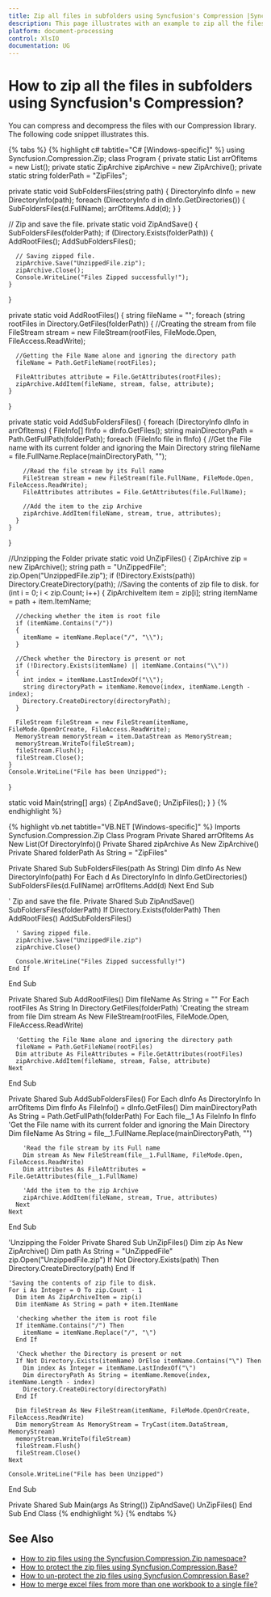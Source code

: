 ```yaml
---
title: Zip all files in subfolders using Syncfusion's Compression |Syncfusion
description: This page illustrates with an example to zip all the files in subfolders using the Syncfusion.Compression.Zip namespace.
platform: document-processing
control: XlsIO
documentation: UG
---
```


# How to zip all the files in subfolders using Syncfusion's Compression?

You can compress and decompress the files with our Compression library. The following code snippet illustrates this.

{% tabs %} 
{% highlight c# tabtitle="C# [Windows-specific]" %}
using Syncfusion.Compression.Zip;
class Program
{
  private static List<DirectoryInfo> arrOfItems = new List<DirectoryInfo>();
  private static ZipArchive zipArchive = new ZipArchive();
  private static string folderPath = "ZipFiles";

  private static void SubFoldersFiles(string path)
  {
    DirectoryInfo dInfo = new DirectoryInfo(path);
    foreach (DirectoryInfo d in dInfo.GetDirectories())
    {
      SubFoldersFiles(d.FullName);
      arrOfItems.Add(d);
    }
  }

  // Zip and save the file.
  private static void ZipAndSave()
  {
    SubFoldersFiles(folderPath);
    if (Directory.Exists(folderPath))
    {
      AddRootFiles();
      AddSubFoldersFiles();

      // Saving zipped file.
      zipArchive.Save("UnzippedFile.zip");
      zipArchive.Close();
      Console.WriteLine("Files Zipped successfully!");
    }
  }

  private static void AddRootFiles()
  {
    string fileName = "";
    foreach (string rootFiles in Directory.GetFiles(folderPath))
    {
      //Creating the stream from file
      FileStream stream = new FileStream(rootFiles, FileMode.Open, FileAccess.ReadWrite);

      //Getting the File Name alone and ignoring the directory path
      fileName = Path.GetFileName(rootFiles);

      FileAttributes attribute = File.GetAttributes(rootFiles);
      zipArchive.AddItem(fileName, stream, false, attribute);
    }
  }

  private static void AddSubFoldersFiles()
  {
    foreach (DirectoryInfo dInfo in arrOfItems)
    {
      FileInfo[] fInfo = dInfo.GetFiles();
      string mainDirectoryPath = Path.GetFullPath(folderPath);
      foreach (FileInfo file in fInfo)
      {
        //Get the File name with its current folder and ignoring the Main Directory
        string fileName = file.FullName.Replace(mainDirectoryPath, "");

        //Read the file stream by its Full name
        FileStream stream = new FileStream(file.FullName, FileMode.Open, FileAccess.ReadWrite);
        FileAttributes attributes = File.GetAttributes(file.FullName);

        //Add the item to the zip Archive
        zipArchive.AddItem(fileName, stream, true, attributes);
      }
    }
  }

  //Unzipping the Folder
  private static void UnZipFiles()
  {
    ZipArchive zip = new ZipArchive();
    string path = "UnZippedFile";
    zip.Open("UnzippedFile.zip");
    if (!Directory.Exists(path))
      Directory.CreateDirectory(path);
    //Saving the contents of zip file to disk.
    for (int i = 0; i < zip.Count; i++)
    {
      ZipArchiveItem item = zip[i];
      string itemName = path + item.ItemName;

      //checking whether the item is root file
      if (itemName.Contains("/"))
      {
        itemName = itemName.Replace("/", "\\");
      }

      //Check whether the Directory is present or not
      if (!Directory.Exists(itemName) || itemName.Contains("\\"))
      {
        int index = itemName.LastIndexOf("\\");
        string directoryPath = itemName.Remove(index, itemName.Length - index);
        Directory.CreateDirectory(directoryPath);
      }

      FileStream fileStream = new FileStream(itemName, FileMode.OpenOrCreate, FileAccess.ReadWrite);
      MemoryStream memoryStream = item.DataStream as MemoryStream;
      memoryStream.WriteTo(fileStream);
      fileStream.Flush();
      fileStream.Close();
    }
    Console.WriteLine("File has been Unzipped");
  }

  static void Main(string[] args)
  {
    ZipAndSave();
    UnZipFiles();
  }
}
{% endhighlight %}

{% highlight vb.net tabtitle="VB.NET [Windows-specific]" %}
Imports Syncfusion.Compression.Zip
Class Program
  Private Shared arrOfItems As New List(Of DirectoryInfo)()
  Private Shared zipArchive As New ZipArchive()
  Private Shared folderPath As String = "ZipFiles"

  Private Shared Sub SubFoldersFiles(path As String)
    Dim dInfo As New DirectoryInfo(path)
    For Each d As DirectoryInfo In dInfo.GetDirectories()
      SubFoldersFiles(d.FullName)
    arrOfItems.Add(d)
    Next
  End Sub

  ' Zip and save the file.
  Private Shared Sub ZipAndSave()
    SubFoldersFiles(folderPath)
    If Directory.Exists(folderPath) Then
      AddRootFiles()
      AddSubFoldersFiles()

      ' Saving zipped file.
      zipArchive.Save("UnzippedFile.zip")
      zipArchive.Close()
	  
      Console.WriteLine("Files Zipped successfully!")
    End If
  End Sub

  Private Shared Sub AddRootFiles()
    Dim fileName As String = ""
    For Each rootFiles As String In Directory.GetFiles(folderPath)
      'Creating the stream from file
      Dim stream As New FileStream(rootFiles, FileMode.Open, FileAccess.ReadWrite)

      'Getting the File Name alone and ignoring the directory path
      fileName = Path.GetFileName(rootFiles)
      Dim attribute As FileAttributes = File.GetAttributes(rootFiles)
      zipArchive.AddItem(fileName, stream, False, attribute)
    Next
  End Sub

  Private Shared Sub AddSubFoldersFiles()
    For Each dInfo As DirectoryInfo In arrOfItems
      Dim fInfo As FileInfo() = dInfo.GetFiles()
      Dim mainDirectoryPath As String = Path.GetFullPath(folderPath)
      For Each file__1 As FileInfo In fInfo
        'Get the File name with its current folder and ignoring the Main Directory
        Dim fileName As String = file__1.FullName.Replace(mainDirectoryPath, "")

        'Read the file stream by its Full name
        Dim stream As New FileStream(file__1.FullName, FileMode.Open, FileAccess.ReadWrite)
        Dim attributes As FileAttributes = File.GetAttributes(file__1.FullName)

        'Add the item to the zip Archive
        zipArchive.AddItem(fileName, stream, True, attributes)
      Next
    Next
  End Sub

  'Unzipping the Folder
  Private Shared Sub UnZipFiles()
    Dim zip As New ZipArchive()
    Dim path As String = "UnZippedFile"
    zip.Open("UnzippedFile.zip")
    If Not Directory.Exists(path) Then
      Directory.CreateDirectory(path)
    End If

    'Saving the contents of zip file to disk.
    For i As Integer = 0 To zip.Count - 1
      Dim item As ZipArchiveItem = zip(i)
      Dim itemName As String = path + item.ItemName

      'checking whether the item is root file
      If itemName.Contains("/") Then
        itemName = itemName.Replace("/", "\")
      End If

      'Check whether the Directory is present or not
      If Not Directory.Exists(itemName) OrElse itemName.Contains("\") Then
        Dim index As Integer = itemName.LastIndexOf("\")
        Dim directoryPath As String = itemName.Remove(index, itemName.Length - index)
        Directory.CreateDirectory(directoryPath)
      End If

      Dim fileStream As New FileStream(itemName, FileMode.OpenOrCreate, FileAccess.ReadWrite)
      Dim memoryStream As MemoryStream = TryCast(item.DataStream, MemoryStream)
      memoryStream.WriteTo(fileStream)
      fileStream.Flush()
      fileStream.Close()
    Next

    Console.WriteLine("File has been Unzipped")
  End Sub

  Private Shared Sub Main(args As String())
    ZipAndSave()
    UnZipFiles()
  End Sub
End Class
{% endhighlight %}
{% endtabs %}  

## See Also

* [How to zip files using the Syncfusion.Compression.Zip namespace?](https://help.syncfusion.com/file-formats/xlsio/faqs/how-to-zip-files-using-the-syncfusion-compression-zip-namespace)
* [How to protect the zip files using Syncfusion.Compression.Base?](https://help.syncfusion.com/file-formats/xlsio/faqs/how-to-protect-the-zip-files-using-syncfusion-compression-base)
* [How to un-protect the zip files using Syncfusion.Compression.Base?](https://help.syncfusion.com/file-formats/xlsio/faqs/how-to-un-protect-the-zip-files-using-syncfusion-compression-base)
* [How to merge excel files from more than one workbook to a single file?](https://help.syncfusion.com/file-formats/xlsio/faqs/how-to-merge-excel-files-from-more-than-one-workbook-to-a-single-file)

